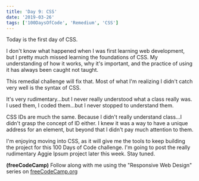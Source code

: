 ```yaml
---
title: 'Day 9: CSS'
date: '2019-03-26'
tags: ['100DaysOfCode', 'Remedium', 'CSS']
---
```


Today is the first day of CSS.

I don't know what happened when I was first learning web development, but I pretty much missed learning the foundations of CSS. My understanding of how it works, why it's important, and the practice of using it has always been caught not taught.

This remedial challenge will fix that. Most of what I'm realizing I didn't catch very well is the syntax of CSS.

It's very rudimentary...but I never really understood what a class really was. I used them, I coded them...but I never stopped to understand them.

CSS IDs are much the same. Because I didn't really understand class...I didn't grasp the concept of ID either. I knew it was a way to have a unique address for an element, but beyond that I didn't pay much attention to them.

I'm enjoying moving into CSS, as it will give me the tools to keep building the project for this 100 Days of Code challenge.  I'm going to post the really rudimentary Aggie Ipsum project later this week.  Stay tuned.

**(freeCodeCamp)**
Follow along with me using the "Responsive Web Design" series on [freeCodeCamp.org](https://learn.freecodecamp.org/responsive-web-design/)